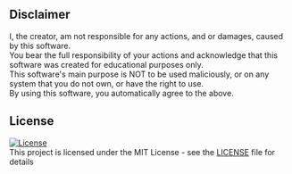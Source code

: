 ## Disclaimer
I, the creator, am not responsible for any actions, and or damages, caused by this software. <br>
You bear the full responsibility of your actions and acknowledge that this software was created for educational purposes only.<br>
This software's main purpose is NOT to be used maliciously, or on any system that you do not own, or have the right to use.<br>
By using this software, you automatically agree to the above.

## License
[![License](http://img.shields.io/:license-mit-blue.svg?style=flat-square)](/LICENSE)<br>
This project is licensed under the MIT License - see the [LICENSE](/LICENSE.txt) file for details
